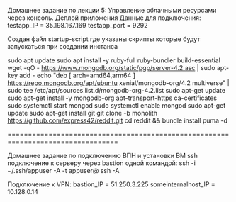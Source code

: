 Домашнее задание по лекции 5: Управление облачными ресурсами через консоль. Деплой приложения
Данные для подключения:
testapp_IP = 35.198.167.169
testapp_port = 9292

Создан файл startup-script где указаны скрипты которые будут запускаться при создании инстанса

sudo apt update
sudo apt install -y ruby-full ruby-bundler build-essential
wget -qO - https://www.mongodb.org/static/pgp/server-4.2.asc | sudo apt-key add -
echo "deb [ arch=amd64,arm64 ] https://repo.mongodb.org/apt/ubuntu xenial/mongodb-org/4.2 multiverse" | sudo tee /etc/apt/sources.list.d/mongodb-org-4.2.list
sudo apt-get update
sudo apt-get install -y mongodb-org apt-transport-https ca-certificates
sudo systemctl start mongod
sudo systemctl enable mongod
sudo apt-get update
sudo apt-get install git
git clone -b monolith https://github.com/express42/reddit.git
cd reddit && bundle install
puma -d


=================================================================================

Домашнее задание по подключению ВПН и установки ВМ
ssh подключение к серверу через bastion одной командой:
ssh -i ~/.ssh/appuser -A -t appuser@<hop server> ssh -A <target server>

Подключение к VPN:
bastion_IP = 51.250.3.225
someinternalhost_IP = 10.128.0.14
